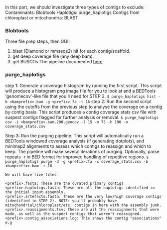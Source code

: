 In this part, we should investigate three types of contigs to exclude: 
Contaminants: Blobtools
Haplotigs: purge_haplotigs
Contigs from chloroplast or mitochondria: BLAST


### Blobtools
Three file prep steps, then GUI:

1. blast (Diamond or mmseqs2) hit for each contig/scaffold.
2. get deep coverage file (any deep bam).
3. get BUSCOs
The pipeline documented [here](https://blobtools.readme.io/docs/what-is-blobtools)
### purge_haplotigs
step 1:
Generate a coverage histogram by running the first script. This script will produce a histogram png image file for you to look at and a BEDTools 'genomecov'-like file that you'll need for STEP 2.
`$ purge_haplotigs hist -b <bamprefix>.bam -g <prefix>.fa -t 16`
step 2:
Run the second script using the cutoffs from the previous step to analyse the coverage on a contig by contig basis. This script produces a contig coverage stats csv file with suspect contigs flagged for further analysis or removal.
`$ purge_haplotigs cov -i <bamprefix>.bam.200.gencov -l 15 -m 75 -h 190 -o coverage_stats.csv`

Step 3:
Run the purging pipeline. This script will automatically run a BEDTools windowed coverage analysis (if generating dotplots), and minimap2 alignments to assess which contigs to reassign and which to keep. The pipeline will make several iterations of purging. Optionally, parse repeats -r in BED format for improved handling of repetitive regions.
`$ purge_haplotigs purge -d -g <prefix>.fa -c coverage_stats.csv -b <bamprefix>.bam -t 16`
```
We will have five files

<prefix>.fasta: These are the curated primary contigs
<prefix>.haplotigs.fasta: These are all the haplotigs identified in the initial input assembly.
<prefix>.artefacts.fasta: These are the very low/high coverage contigs (identified in STEP 2). NOTE: you'll probably have mitochondrial/chloroplast/etc. contigs in here with the assembly junk.
<prefix>.reassignments.tsv: These are all the reassignments that were made, as well as the suspect contigs that weren't reassigned.
<prefix>.contig_associations.log: This shows the contig "associations" e.g
